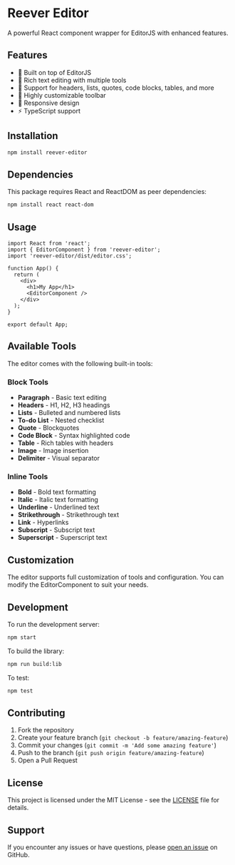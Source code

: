 # Reever Editor

A powerful React component wrapper for EditorJS with enhanced features.

## Features

- 🚀 Built on top of EditorJS
- 🎨 Rich text editing with multiple tools
- 📝 Support for headers, lists, quotes, code blocks, tables, and more
- 🔧 Highly customizable toolbar
- 📱 Responsive design
- ⚡ TypeScript support

## Installation

```bash
npm install reever-editor
```

## Dependencies

This package requires React and ReactDOM as peer dependencies:

```bash
npm install react react-dom
```

## Usage

```tsx
import React from 'react';
import { EditorComponent } from 'reever-editor';
import 'reever-editor/dist/editor.css';

function App() {
  return (
    <div>
      <h1>My App</h1>
      <EditorComponent />
    </div>
  );
}

export default App;
```

## Available Tools

The editor comes with the following built-in tools:

### Block Tools
- **Paragraph** - Basic text editing
- **Headers** - H1, H2, H3 headings
- **Lists** - Bulleted and numbered lists
- **To-do List** - Nested checklist
- **Quote** - Blockquotes
- **Code Block** - Syntax highlighted code
- **Table** - Rich tables with headers
- **Image** - Image insertion
- **Delimiter** - Visual separator

### Inline Tools
- **Bold** - Bold text formatting
- **Italic** - Italic text formatting
- **Underline** - Underlined text
- **Strikethrough** - Strikethrough text
- **Link** - Hyperlinks
- **Subscript** - Subscript text
- **Superscript** - Superscript text

## Customization

The editor supports full customization of tools and configuration. You can modify the EditorComponent to suit your needs.

## Development

To run the development server:

```bash
npm start
```

To build the library:

```bash
npm run build:lib
```

To test:

```bash
npm test
```

## Contributing

1. Fork the repository
2. Create your feature branch (`git checkout -b feature/amazing-feature`)
3. Commit your changes (`git commit -m 'Add some amazing feature'`)
4. Push to the branch (`git push origin feature/amazing-feature`)
5. Open a Pull Request

## License

This project is licensed under the MIT License - see the [LICENSE](LICENSE) file for details.

## Support

If you encounter any issues or have questions, please [open an issue](https://github.com/ReeverApp/Reever.Editor/issues) on GitHub.